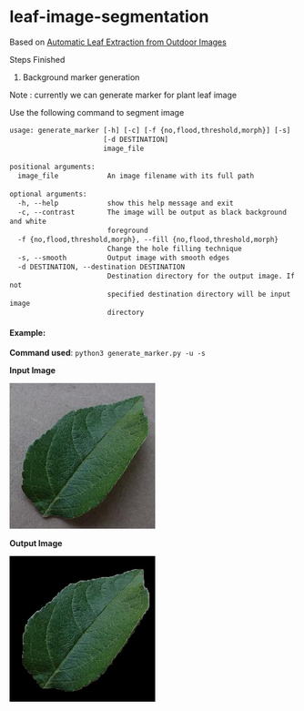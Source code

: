 # leaf-image-segmentation

Based on [Automatic Leaf Extraction from Outdoor
Images ](https://arxiv.org/pdf/1709.06437.pdf)

Steps Finished 
1. Background marker generation




Note : currently we can generate marker for plant leaf image 

Use the following command to segment image
```
usage: generate_marker [-h] [-c] [-f {no,flood,threshold,morph}] [-s]
                       [-d DESTINATION]
                       image_file

positional arguments:
  image_file            An image filename with its full path

optional arguments:
  -h, --help            show this help message and exit
  -c, --contrast        The image will be output as black background and white
                        foreground
  -f {no,flood,threshold,morph}, --fill {no,flood,threshold,morph}
                        Change the hole filling technique
  -s, --smooth          Output image with smooth edges
  -d DESTINATION, --destination DESTINATION
                        Destination directory for the output image. If not
                        specified destination directory will be input image
                        directory
```

#### Example:

__Command used__: `python3 generate_marker.py -u -s`

__Input Image__
        
![alt Healthy Apple Leaf](test_images/apple_healthy.JPG)

__Output Image__

![alt Segmented Healthy Apple Leaf](test_images/apple_healthy_marked.JPG)
